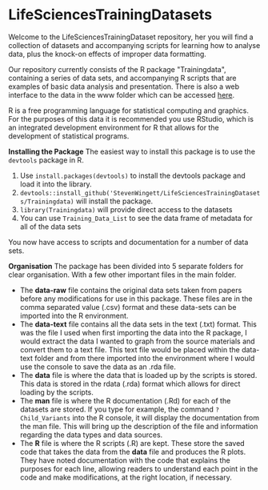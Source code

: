﻿# LifeSciencesTrainingDatasets

Welcome to the LifeSciencesTrainingDataset repository, her you will find a collection of datasets and accompanying scripts for learning how to analyse data, plus the knock-on effects of improper data formatting.

Our repository currently consists of the R package "Trainingdata", containing a series of data sets, and accompanying R scripts that are examples of basic data analysis and presentation.  There is also a web interface to the data in the www folder which can be accessed [here](https://www.bioinformatics.babraham.ac.uk/LifeSciencesTrainingData/).

R is a free programming language for statistical computing and graphics. For the purposes of this data it is recommended you use RStudio, which is an integrated development environment for R that allows for the development of statistical programs.  

**Installing the Package**
The easiest way to install this package is to use the ```devtools``` package in R.
1. Use ```install.packages(devtools)``` to install the devtools package and load it into the library.
2. ```devtools::install_github('StevenWingett/LifeSciencesTrainingDatasets/Trainingdata)``` will install the package.
3. ```library(Trainingdata)``` will provide direct access to the datasets
4. You can use ```Training_Data_List``` to see the data frame of metadata for all of the data sets

You now have access to scripts and documentation for a number of data sets.

 **Organisation**
 The package has been divided into 5 separate folders for clear organisation. With a few other important files in the main folder.
 

 - The **data-raw** file contains the original data sets taken from papers before any modifications for use in this package. These files are in the comma separated value (.csv) format and these data-sets can be imported into the R environment. 
 - The **data-text** file contains all the data sets in the text (.txt) format. This was the file I used when first importing the data into the R package, I would extract the data I wanted to graph from the source materials and convert them to a text file. This text file would be placed within the data-text folder and from there imported into the environment where I would use the console to save the data as an .rda file.
 - The **data** file is where the data that is loaded up by the scripts is stored. This data is stored in the rdata (.rda) format which allows for direct loading by the scripts.
 - The **man** file is where the R documentation (.Rd) for each of the datasets are stored. If you type for example, the command ```?Child_Variants``` into the R console, it will display the documentation from the man file. This will bring up the description of the file and information regarding the data types and data sources.
 - The **R** file is where the R scripts (.R) are kept. These store the saved code that takes the data from the **data** file and produces the R plots. They have noted documentation with the code that explains the purposes for each line, allowing readers to understand each point in the code and make modifications, at the right location, if necessary.

